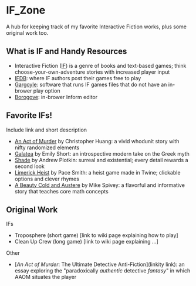 # IF_Zone
A hub for keeping track of my favorite Interactive Fiction works, plus some original work too.

## What is IF and Handy Resources
* Interactive Fiction ([IF](https://en.wikipedia.org/wiki/Interactive_fiction)) is a genre of books and text-based games; think choose-your-own-adventure stories with increased player input
* [IFDB](https://ifdb.tads.org/): where IF authors post their games free to play
* [Gargoyle](http://ccxvii.net/gargoyle/): software that runs IF games files that do not have an in-brower play option
* [Borogove](https://borogove.app/): in-brower Inform editor

## Favorite IFs!
Include link and short description
* [An Act of Murder](https://ifdb.org/viewgame?id=x43lndv5htzy38w0) by Christopher Huang: a vivid whodunit story with nifty randomized elements
* [Galatea](https://ifdb.org/viewgame?id=urxrv27t7qtu52lb) by Emily Short: an introspective modern take on the Greek myth 
* [Shade](https://ifdb.org/viewgame?id=hsfc7fnl40k4a30q) by Andrew Plotkin: surreal and existential; every detail rewards a second look
* [Limerick Heist](https://pacesmith.itch.io/limerick-heist) by Pace Smith: a heist game made in Twine; clickable options and clever rhymes
* [A Beauty Cold and Austere](https://ifdb.org/viewgame?id=y9y7jozi0l76bb82) by Mike Spivey: a flavorful and informative story that teaches core math concepts

## Original Work
IFs
* Troposphere (short game) [link to wiki page explaining how to play]
* Clean Up Crew (long game) [link to wiki page explaining ...]

Other
* [*An Act of Murder*: The Ultimate Detective Anti-Fiction](linkity link): an essay exploring the "paradoxically *authentic* detective *fantasy*" in which AAOM situates the player
